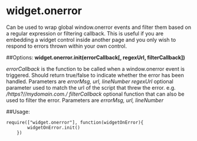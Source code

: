 # widget.onerror

Can be used to wrap global window.onerror events and filter them based on a regular expression or filtering callback.  This is useful if you are embedding a widget control inside another page and you only wish to respond to errors thrown within your own control.

##Options:
**widget.onerror.init(errorCallback[, regexUrl, filterCallback])**

*errorCallback* is the function to be called when a window.onerror event is triggered. Should return true/false to indicate whether the error has been handled. Parameters are *errorMsg, url, lineNumber*
*regexUrl* optional parameter used to match the url of the script that threw the error.  e.g. */https?\/\/mydomain.com\./*
*filterCallback* optional function that can also be used to filter the error.  Parameters are *errorMsg, url, lineNumber*

##Usage:
```
require(["widget.onerror"], function(widgetOnError){
        widgetOnError.init()
    })
